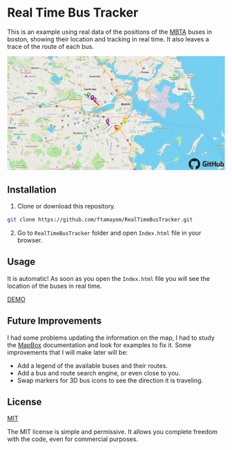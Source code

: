 # Real Time Bus Tracker
This is an example using real data of the positions of the [MBTA](https://mbta.com/) buses in boston, showing their location and tracking in real time. It also leaves a trace of the route of each bus.

![Real Time Bus Tracker Demo](https://github.com/ftamayom/RealTimeBusTracker/blob/main/demo.png?raw=true "Real Time Bus Tracker Demo")

## Installation
1. Clone or download this repository.

```bash
git clone https://github.com/ftamayom/RealTimeBusTracker.git
```

2. Go to ```RealTimeBusTracker``` folder and open ```Index.html``` file in your browser.

## Usage
It is automatic! As soon as you open the ```Index.html``` file you will see the location of the buses in real time.

[DEMO](https://ftamayom.github.io/RealTimeBusTracker/Index.html)

## Future Improvements
I had some problems updating the information on the map, I had to study the [MapBox](https://docs.mapbox.com/) documentation and look for examples to fix it. Some improvements that I will make later will be:
* Add a legend of the available buses and their routes.
* Add a bus and route search engine, or even close to you.
* Swap markers for 3D bus icons to see the direction it is traveling.
## License
[MIT](https://github.com/ftamayom/RealTimeBusTracker/blob/main/LICENSE)

The MIT license is simple and permissive. It allows you complete freedom with the code, even for commercial purposes.